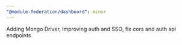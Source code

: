 ```yaml
---
"@module-federation/dashboard": minor
---
```


Adding Mongo Driver, Improving auth and SSO, fix cors and auth api endpoints
